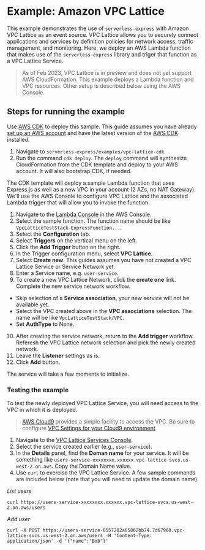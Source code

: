 # Example: Amazon VPC Lattice

This example demonstrates the use of `serverless-express` with Amazon VPC Lattice as an event source. VPC Lattice allows you to securely connect applications and services by definition policies for network access, traffic management, and monitoring. Here, we deploy an AWS Lambda function that makes use of the `serverless-express` library and triger that function as a VPC Lattice Service.

> As of Feb 2023, VPC Lattice is in preview and does not yet support AWS CloudFormation. This example deploys a Lambda function and VPC resources. Other setup is described below using the AWS Console.

## Steps for running the example

Use [AWS CDK](https://aws.amazon.com/cdk/) to deploy this sample. This guide assumes you have already [set up an AWS account](http://docs.aws.amazon.com/AmazonSimpleDB/latest/DeveloperGuide/AboutAWSAccounts.html) and have the latest version of the [AWS CDK](https://aws.amazon.com/getting-started/guides/setup-cdk/module-two/) installed.

1. Navigate to `serverless-express/examples/vpc-lattice-cdk`.
2. Run the command `cdk deploy`. The `deploy` command will synthesize CloudFormation from the CDK template and deploy to your AWS account. It will also bootstrap CDK, if needed.

The CDK template will deploy a sample Lambda function that uses Express.js as well as a new VPC in your account (2 AZs, no NAT Gateway). We'll use the AWS Console to configure VPC Lattice and the associated Lambda trigger that will allow you to invoke the function.

1. Navigate to the [Lambda Console](https://console.aws.amazon.com/lambda/home) in the AWS Console.
2. Select the sample function. The function name should be like `VpcLatticeTestStack-ExpressFunction...`.
3. Select the **Configuration** tab.
4. Select **Triggers** on the vertical menu on the left.
5. Click the **Add Trigger** button on the right.
6. In the Trigger configuration menu, select **VPC Lattice**.
7. Select **Create new**. This guides assumes you have not created a VPC Lattice Service or Service Network yet.
8. Enter a Service name, e.g. `user-service`.
9. To create a new VPC Lattice Network, click the **create one** link. Complete the new service network workflow.
  * Skip selection of a **Service association**, your new service will not be available yet.
  * Select the VPC created above in the **VPC associations** selection. The name will be like `VpcLatticeTestStack/VPC`.
  * Set **AuthType** to None.
10. After creating the service network, return to the **Add trigger** workflow. Referesh the VPC Lattice network selection and pick the newly created network.
11. Leave the **Listener** settings as is.
12. Click **Add** button.

The service will take a few moments to initialize.

### Testing the example

To test the newly deployed VPC Lattice Service, you will need access to the VPC in which it is deployed. 

> [AWS Cloud9](https://aws.amazon.com/cloud9/) provides a simple facility to access the VPC. Be sure to configure [VPC Settings for your Cloud9 environment](https://docs.aws.amazon.com/cloud9/latest/user-guide/vpc-settings.html).

1. Navigate to the [VPC Lattice Services Console](https://console.aws.amazon.com/vpc/home?#Services).
2. Select the service created earlier (e.g., `user-service`).
3. In the **Details** panel, find the **Doman name** for your service. It will be something like `users-service-xxxxxxxx.xxxxxx.vpc-lattice-svcs.us-west-2.on.aws`. Copy the Domain Name value.
4. Use `curl` to exercise the VPC Lattice Service. A few sample commands are included below (note that you will need to update the domain name).

*List users*

```
curl https://users-service-xxxxxxxx.xxxxxx.vpc-lattice-svcs.us-west-2.on.aws/users
```

*Add user*

```
curl -X POST https://users-service-0557202a65062bb74.7d67968.vpc-lattice-svcs.us-west-2.on.aws/users -H 'Content-Type: application/json' -d '{"name":"Bob"}'
```


